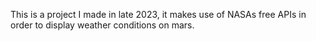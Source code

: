This is a project I made in late 2023, it makes use of NASAs free APIs in order to display weather conditions on mars.
